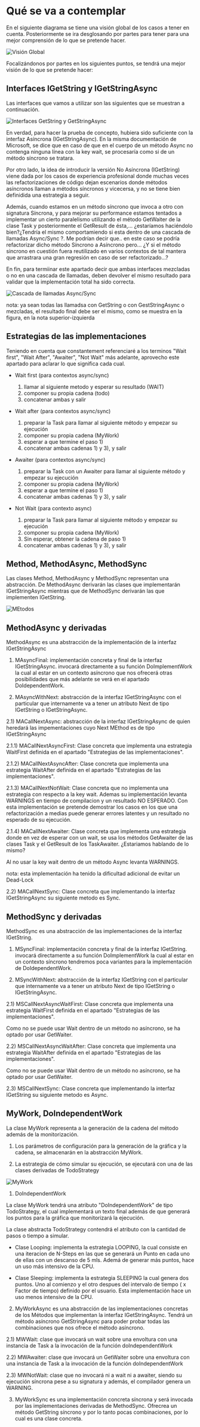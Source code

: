 # Qué se va a contemplar

En el siguiente diagrama se tiene una visión global de los casos a tener en cuenta. Posteriormente se ira desglosando por partes para tener para una mejor comprensión de lo que se pretende hacer.

![Visión Global](img/DiagramAsync.jpg)

Focalizándonos por partes en los siguientes puntos, se tendrá una mejor visión de lo que se pretende hacer:

## Interfaces IGetString y IGetStringAsync

Las interfaces que vamos a utilizar son las siguientes que se muestran a continuación.

![Interfaces GetString y GetStringAsync](img/InterfacesAsync.jpg)

En verdad, para hacer la prueba de concepto, hubiera sido suficiente con la interfaz Asíncrona (IGetStringAsync). En la misma documentación de Microsoft, se dice que en caso de que en el cuerpo de un método Async no contenga ninguna línea con la key wait, se procesaría como si de un método síncrono se tratara.

Por otro lado, la idea de introducir la versión No Asíncrona (IGetString) viene dada por los casos de experiencia profesional donde muchas veces las refactorizaciones de código dejan escenarios donde métodos asíncronos llaman a métodos síncronos y vicecersa, y no se tiene bien definidida una estrategia a seguir.

Además, cuando estamos en un método síncrono que invoca a otro con signatura Síncrona, y para mejorar su performance estamos tentados a implementar un cierto paralelismo utilizando el método GetWaiter de la clase Task y posteriormente el GetResult de ésta,... ¿estaríamos haciéndolo bien?¿Tendría el mismo comportamiendo si esta dentro de una cascada de llamadas Async/Sync ?. Me podrían decir que.. en este caso se podría refactorizar dicho método Síncrono a Asíncrono pero... ¿Y si el método sincrono en cuestión fuera reutilizado en varios contextos de tal mantera que arrastrara una gran regresión en caso de ser refactorizado...?

En fin, para termiinar este apartado decir que ambas interfaces mezcladas o no en una cascada de llamadas, deben devolver el mismo resultado para validar que la implementación total ha sido correcta.

![Cascada de llamadas Async/Sync](img/callStackMethods.png)

nota: ya sean todas las llamadsa con GetString o con GestStringAsync o mezcladas, el resultado final debe ser el mismo, como se muestra en la figura, en la nota superior-izquierda


## Estrategias de las implementaciones

Teniendo en cuenta que constantement referenciaré a los terminos "Wait first", "Wait After", "Awaiter", "Not Wait" más adelante, aprovecho este apartado para aclarar lo que significa cada cual.

  * Wait first (para contextos async/sync)

    1) llamar al siguiente metodo y esperar su resultado (WAIT)
    2) componer su propia cadena (todo)
    3) concatenar ambas y salir

  * Wait after (para contextos async/sync)

    1) preparar la Task para llamar al siguiente método y empezar su ejecución
    2) componer su propia cadena (MyWork)
    3) esperar a que termine el paso 1)
    4) concatenar ambas cadenas 1) y 3), y salir

  * Awaiter (para contextos async/sync)

    1) preparar la Task con un Awaiter para llamar al siguiente método y empezar su ejecución
    2) componer su propia cadena (MyWork)
    3) esperar a que termine el paso 1)
    4) concatenar ambas cadenas 1) y 3), y salir

  * Not Wait (para contexto async)

    1) preparar la Task para llamar al siguiente método y empezar su ejecución
    2) componer su propia cadena (MyWork)
    3) Sin esperar, obtener la cadena de paso 1)
    4) concatenar ambas cadenas 1) y 3), y salir

## Method, MethodAsync, MethodSync

Las clases Method, MethodAsync y MethodSync representan una abstracción. De MethodAsync derivarán las clases que implementarán IGetStringAsync mientras que de MethodSync derivarán las que implementen  IGetString.

![MEtodos](img/Methods.jpg)

## MethodAsync y derivadas

MethodAsync es una abstracción de la implementación de la interfaz IGetStringAsync

1) MAsyncFinal: implementación concreta y final de la interfaz IGetStringAsync. invocará directamente a su función DoImplementWork la cual al estar en un contexto asíncrono que nos ofrecerá otras posibilidades que más adelante se verá en el apartado DoIdependentWork. 

2) MAsyncWithNext:  abstracción de la interfaz IGetStringAsync con el particular que internamente va a tener un atributo Next de tipo IGetString o IGetStringAsync.

2.1) MACallNextAsync: abstracción de la interfaz IGetStringAsync de quien heredará las impementaciones cuyo Next MEthod es de tipo IGetStringAsync

2.1.1) MACallNextAsyncFirst: Clase concreta que implementa una estrategia WaitFirst definida en el apartado "Estrategias de las implementaciones".

2.1.2) MACallNextAsyncAfter: Clase concreta que implementa una estrategia WaitAfter definida en el apartado "Estrategias de las implementaciones". 

2.1.3) MACallNextNotWait: Clase concreta que no implementa una estrategia con respecto a la key wait. Ademas su implementación levanta WARNINGS en tiempo de compilacion y un resultado NO ESPERADO. Con esta implementación se pretende demostrar los casos en los que una refactorización a medias puede generar errores latentes y un resultado no esperado de su ejecución. 

2.1.4) MACallNextAwaiter: Clase concreta que  implementa una estrategia donde en vez de esperar con un wait, se usa los métodos GetAwaiter de las clases Task y el GetResult de los TaskAwaiter. ¿Estariamos hablando de lo mismo?

Al no usar la key wait dentro de un método Async levanta WARNINGS.

nota: esta implementación ha tenido la dificultad adicional de evitar un Dead-Lock 

2.2) MACallNextSync: Clase concreta que implementando la interfaz IGetStringAsync su siguiente metodo es Sync. 

## MethodSync y derivadas

MethodSync es una abstracción de las implementaciones de la interfaz IGetString.

1) MSyncFinal:  implementación concreta y final de la interfaz IGetString. invocará directamente a su función DoImplementWork la cual al estar en un contexto síncrono tendremos poca variantes para la implementación de DoIdependentWork.

2) MSyncWithNext:  abstracción de la interfaz IGetString con el particular que internamente va a tener un atributo Next de tipo IGetString o IGetStringAsync.

2.1) MSCallNextAsyncWaitFirst: Clase concreta que implementa una estrategia WaitFirst definida en el apartado "Estrategias de las implementaciones".

Como no se puede usar Wait dentro de un método no asíncrono, se ha optado por usar GetWaiter.

2.2) MSCallNextAsyncWaitAfter: Clase concreta que implementa una estrategia WaitAfter definida en el apartado "Estrategias de las implementaciones".

Como no se puede usar Wait dentro de un método no asíncrono, se ha optado por usar GetWaiter.

2.3) MSCallNextSync: Clase concreta que implementando la interfaz IGetString su siguiente metodo es Async. 

## MyWork, DoIndependentWork

La clase MyWork representa a la generación de la cadena del método además de la monitorización.

1) Los parámetros de configuración para la generación de la gráfica y la cadena, se almacenarán en la abstracción MyWork.

2) La estrategia de cómo simular su ejecución, se ejecutará con una de las clases derivadas de TodoStrategy

![MyWork](img/MyWork.jpg)


1) DoIndependentWork

La clase MyWork tendrá una atributo "DoIndependentWork" de tipo TodoStrategy, el cual implementará un texto final además de que generará los puntos para la gráfica que monitorizará la ejecución.

La clase abstracta TodoStrategy contendrá el atributo con la cantidad de pasos o tiempo a simular.

* Clase Looping: implementa la estrategia LOOPING, la cual consiste en una iteracion de N-Steps en las que se generará un Punto en cada uno  de ellas con un descanso de 5 mls. Ademá de generar más puntos, hace un uso más intensivo de la CPU. 

* Clase Sleeping: implementa la estrategia SLEEPING la cual genera dos puntos. Uno al comienzo y el otro despues del intervalo de tiempo ( x Factor de tiempo) definido por el usuario. Esta implementación hace un uso menos intensivo de la CPU.

2) MyWorkAsync es una abstracción de las implementaciones concretas de los Métodos que implementan la interfaz IGetStringAsync. Tendrá un método asíncrono GetStringAsync para poder probar todas las combinaciones que nos ofrece el método asíncrono. 

2.1) MWWait: clase que invocará un wait sobre una envoltura con una instancia de Task a la invocación de la función doIndependentWork 

2.2) MWAwaiter: clase que invocará un GetWaiter sobre una envoltura con una instancia de Task a la invocación de la función doIndependentWork 

2.3) MWNotWait: clase que no invocará ni a wait ni a awaiter, siendo su ejecución síncrona pese a su signatura y además, el compilador genera un WARNING.

3) MyWorkSync es una implementación concreta síncrona y será invocada por las implementaciones derivadas de MethodSync. Ofrecrea un método GetString síncrono y por lo tanto pocas combinaciones, por lo cual es una clase concreta.



